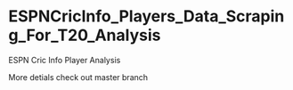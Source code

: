 # ESPNCricInfo_Players_Data_Scraping_For_T20_Analysis
ESPN Cric Info Player Analysis

More detials check out master branch
